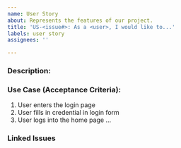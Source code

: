 ```yaml
---
name: User Story
about: Represents the features of our project.
title: 'US-<issue#>: As a <user>, I would like to...'
labels: user story
assignees: ''

---
```


### Description:
<explain what need to be implemented>

### Use Case (Acceptance Criteria):
<step by step explanation of the feature>

1. User enters the login page
2. User fills in credential in login form
3. User logs into the home page
...

### Linked Issues <if epic>
<list of issues related to this issue>
<example: #1, #2, #3>